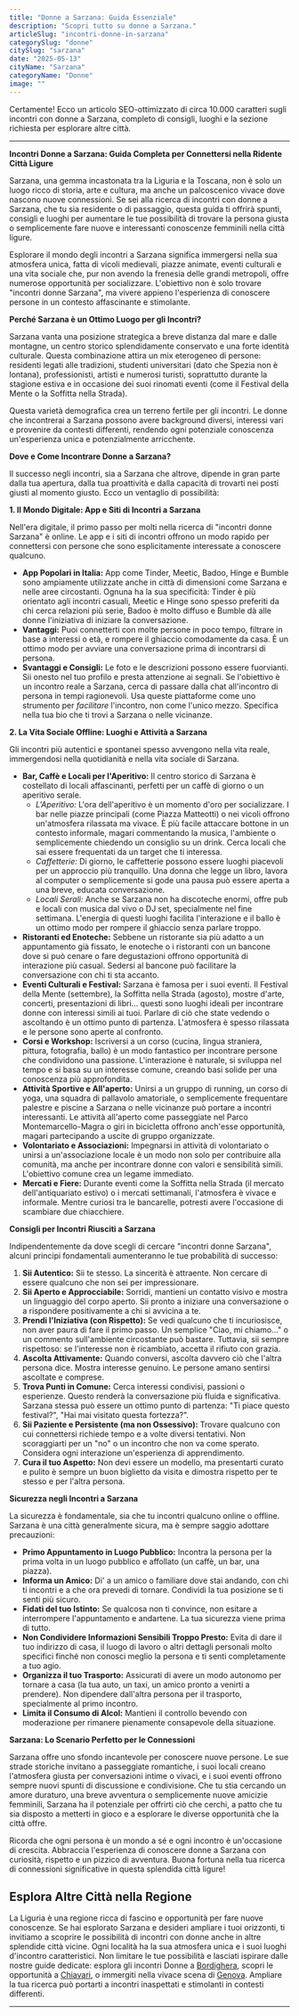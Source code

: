 ```yaml
---
title: "Donne a Sarzana: Guida Essenziale"
description: "Scopri tutto su donne a Sarzana."
articleSlug: "incontri-donne-in-sarzana" 
categorySlug: "donne"
citySlug: "sarzana"
date: "2025-05-13"
cityName: "Sarzana"
categoryName: "Donne"
image: ""
---
```


Certamente! Ecco un articolo SEO-ottimizzato di circa 10.000 caratteri sugli incontri con donne a Sarzana, completo di consigli, luoghi e la sezione richiesta per esplorare altre città.

---

**Incontri Donne a Sarzana: Guida Completa per Connettersi nella Ridente Città Ligure**

Sarzana, una gemma incastonata tra la Liguria e la Toscana, non è solo un luogo ricco di storia, arte e cultura, ma anche un palcoscenico vivace dove nascono nuove connessioni. Se sei alla ricerca di incontri con donne a Sarzana, che tu sia residente o di passaggio, questa guida ti offrirà spunti, consigli e luoghi per aumentare le tue possibilità di trovare la persona giusta o semplicemente fare nuove e interessanti conoscenze femminili nella città ligure.

Esplorare il mondo degli incontri a Sarzana significa immergersi nella sua atmosfera unica, fatta di vicoli medievali, piazze animate, eventi culturali e una vita sociale che, pur non avendo la frenesia delle grandi metropoli, offre numerose opportunità per socializzare. L'obiettivo non è solo trovare "incontri donne Sarzana", ma vivere appieno l'esperienza di conoscere persone in un contesto affascinante e stimolante.

**Perché Sarzana è un Ottimo Luogo per gli Incontri?**

Sarzana vanta una posizione strategica a breve distanza dal mare e dalle montagne, un centro storico splendidamente conservato e una forte identità culturale. Questa combinazione attira un mix eterogeneo di persone: residenti legati alle tradizioni, studenti universitari (dato che Spezia non è lontana), professionisti, artisti e numerosi turisti, soprattutto durante la stagione estiva e in occasione dei suoi rinomati eventi (come il Festival della Mente o la Soffitta nella Strada).

Questa varietà demografica crea un terreno fertile per gli incontri. Le donne che incontrerai a Sarzana possono avere background diversi, interessi vari e provenire da contesti differenti, rendendo ogni potenziale conoscenza un'esperienza unica e potenzialmente arricchente.

**Dove e Come Incontrare Donne a Sarzana?**

Il successo negli incontri, sia a Sarzana che altrove, dipende in gran parte dalla tua apertura, dalla tua proattività e dalla capacità di trovarti nei posti giusti al momento giusto. Ecco un ventaglio di possibilità:

**1. Il Mondo Digitale: App e Siti di Incontri a Sarzana**

Nell'era digitale, il primo passo per molti nella ricerca di "incontri donne Sarzana" è online. Le app e i siti di incontri offrono un modo rapido per connettersi con persone che sono esplicitamente interessate a conoscere qualcuno.

*   **App Popolari in Italia:** App come Tinder, Meetic, Badoo, Hinge e Bumble sono ampiamente utilizzate anche in città di dimensioni come Sarzana e nelle aree circostanti. Ognuna ha la sua specificità: Tinder è più orientato agli incontri casuali, Meetic e Hinge sono spesso preferiti da chi cerca relazioni più serie, Badoo è molto diffuso e Bumble dà alle donne l'iniziativa di iniziare la conversazione.
*   **Vantaggi:** Puoi connetterti con molte persone in poco tempo, filtrare in base a interessi o età, e rompere il ghiaccio comodamente da casa. È un ottimo modo per avviare una conversazione prima di incontrarsi di persona.
*   **Svantaggi e Consigli:** Le foto e le descrizioni possono essere fuorvianti. Sii onesto nel tuo profilo e presta attenzione ai segnali. Se l'obiettivo è un incontro reale a Sarzana, cerca di passare dalla chat all'incontro di persona in tempi ragionevoli. Usa queste piattaforme come uno strumento per *facilitare* l'incontro, non come l'unico mezzo. Specifica nella tua bio che ti trovi a Sarzana o nelle vicinanze.

**2. La Vita Sociale Offline: Luoghi e Attività a Sarzana**

Gli incontri più autentici e spontanei spesso avvengono nella vita reale, immergendosi nella quotidianità e nella vita sociale di Sarzana.

*   **Bar, Caffè e Locali per l'Aperitivo:** Il centro storico di Sarzana è costellato di locali affascinanti, perfetti per un caffè di giorno o un aperitivo serale.
    *   *L'Aperitivo:* L'ora dell'aperitivo è un momento d'oro per socializzare. I bar nelle piazze principali (come Piazza Matteotti) o nei vicoli offrono un'atmosfera rilassata ma vivace. È più facile attaccare bottone in un contesto informale, magari commentando la musica, l'ambiente o semplicemente chiedendo un consiglio su un drink. Cerca locali che sai essere frequentati da un target che ti interessa.
    *   *Caffetterie:* Di giorno, le caffetterie possono essere luoghi piacevoli per un approccio più tranquillo. Una donna che legge un libro, lavora al computer o semplicemente si gode una pausa può essere aperta a una breve, educata conversazione.
    *   *Locali Serali:* Anche se Sarzana non ha discoteche enormi, offre pub e locali con musica dal vivo o DJ set, specialmente nel fine settimana. L'energia di questi luoghi facilita l'interazione e il ballo è un ottimo modo per rompere il ghiaccio senza parlare troppo.
*   **Ristoranti ed Enoteche:** Sebbene un ristorante sia più adatto a un appuntamento già fissato, le enoteche o i ristoranti con un bancone dove si può cenare o fare degustazioni offrono opportunità di interazione più casual. Sedersi al bancone può facilitare la conversazione con chi ti sta accanto.
*   **Eventi Culturali e Festival:** Sarzana è famosa per i suoi eventi. Il Festival della Mente (settembre), la Soffitta nella Strada (agosto), mostre d'arte, concerti, presentazioni di libri... questi sono luoghi ideali per incontrare donne con interessi simili ai tuoi. Parlare di ciò che state vedendo o ascoltando è un ottimo punto di partenza. L'atmosfera è spesso rilassata e le persone sono aperte al confronto.
*   **Corsi e Workshop:** Iscriversi a un corso (cucina, lingua straniera, pittura, fotografia, ballo) è un modo fantastico per incontrare persone che condividono una passione. L'interazione è naturale, si sviluppa nel tempo e si basa su un interesse comune, creando basi solide per una conoscenza più approfondita.
*   **Attività Sportive e All'aperto:** Unirsi a un gruppo di running, un corso di yoga, una squadra di pallavolo amatoriale, o semplicemente frequentare palestre e piscine a Sarzana o nelle vicinanze può portare a incontri interessanti. Le attività all'aperto come passeggiate nel Parco Montemarcello-Magra o giri in bicicletta offrono anch'esse opportunità, magari partecipando a uscite di gruppo organizzate.
*   **Volontariato e Associazioni:** Impegnarsi in attività di volontariato o unirsi a un'associazione locale è un modo non solo per contribuire alla comunità, ma anche per incontrare donne con valori e sensibilità simili. L'obiettivo comune crea un legame immediato.
*   **Mercati e Fiere:** Durante eventi come la Soffitta nella Strada (il mercato dell'antiquariato estivo) o i mercati settimanali, l'atmosfera è vivace e informale. Mentre curiosi tra le bancarelle, potresti avere l'occasione di scambiare due chiacchiere.

**Consigli per Incontri Riusciti a Sarzana**

Indipendentemente da dove scegli di cercare "incontri donne Sarzana", alcuni principi fondamentali aumenteranno le tue probabilità di successo:

1.  **Sii Autentico:** Sii te stesso. La sincerità è attraente. Non cercare di essere qualcuno che non sei per impressionare.
2.  **Sii Aperto e Approcciabile:** Sorridi, mantieni un contatto visivo e mostra un linguaggio del corpo aperto. Sii pronto a iniziare una conversazione o a rispondere positivamente a chi si avvicina a te.
3.  **Prendi l'Iniziativa (con Rispetto):** Se vedi qualcuno che ti incuriosisce, non aver paura di fare il primo passo. Un semplice "Ciao, mi chiamo..." o un commento sull'ambiente circostante può bastare. Tuttavia, sii sempre rispettoso: se l'interesse non è ricambiato, accetta il rifiuto con grazia.
4.  **Ascolta Attivamente:** Quando conversi, ascolta davvero ciò che l'altra persona dice. Mostra interesse genuino. Le persone amano sentirsi ascoltate e comprese.
5.  **Trova Punti in Comune:** Cerca interessi condivisi, passioni o esperienze. Questo renderà la conversazione più fluida e significativa. Sarzana stessa può essere un ottimo punto di partenza: "Ti piace questo festival?", "Hai mai visitato questa fortezza?".
6.  **Sii Paziente e Persistente (ma non Ossessivo):** Trovare qualcuno con cui connettersi richiede tempo e a volte diversi tentativi. Non scoraggiarti per un "no" o un incontro che non va come sperato. Considera ogni interazione un'esperienza di apprendimento.
7.  **Cura il tuo Aspetto:** Non devi essere un modello, ma presentarti curato e pulito è sempre un buon biglietto da visita e dimostra rispetto per te stesso e per l'altra persona.

**Sicurezza negli Incontri a Sarzana**

La sicurezza è fondamentale, sia che tu incontri qualcuno online o offline. Sarzana è una città generalmente sicura, ma è sempre saggio adottare precauzioni:

*   **Primo Appuntamento in Luogo Pubblico:** Incontra la persona per la prima volta in un luogo pubblico e affollato (un caffè, un bar, una piazza).
*   **Informa un Amico:** Di' a un amico o familiare dove stai andando, con chi ti incontri e a che ora prevedi di tornare. Condividi la tua posizione se ti senti più sicuro.
*   **Fidati del tuo Istinto:** Se qualcosa non ti convince, non esitare a interrompere l'appuntamento e andartene. La tua sicurezza viene prima di tutto.
*   **Non Condividere Informazioni Sensibili Troppo Presto:** Evita di dare il tuo indirizzo di casa, il luogo di lavoro o altri dettagli personali molto specifici finché non conosci meglio la persona e ti senti completamente a tuo agio.
*   **Organizza il tuo Trasporto:** Assicurati di avere un modo autonomo per tornare a casa (la tua auto, un taxi, un amico pronto a venirti a prendere). Non dipendere dall'altra persona per il trasporto, specialmente al primo incontro.
*   **Limita il Consumo di Alcol:** Mantieni il controllo bevendo con moderazione per rimanere pienamente consapevole della situazione.

**Sarzana: Lo Scenario Perfetto per le Connessioni**

Sarzana offre uno sfondo incantevole per conoscere nuove persone. Le sue strade storiche invitano a passeggiate romantiche, i suoi locali creano l'atmosfera giusta per conversazioni intime o vivaci, e i suoi eventi offrono sempre nuovi spunti di discussione e condivisione. Che tu stia cercando un amore duraturo, una breve avventura o semplicemente nuove amicizie femminili, Sarzana ha il potenziale per offrirti ciò che cerchi, a patto che tu sia disposto a metterti in gioco e a esplorare le diverse opportunità che la città offre.

Ricorda che ogni persona è un mondo a sé e ogni incontro è un'occasione di crescita. Abbraccia l'esperienza di conoscere donne a Sarzana con curiosità, rispetto e un pizzico di avventura. Buona fortuna nella tua ricerca di connessioni significative in questa splendida città ligure!

## Esplora Altre Città nella Regione

La Liguria è una regione ricca di fascino e opportunità per fare nuove conoscenze. Se hai esplorato Sarzana e desideri ampliare i tuoi orizzonti, ti invitiamo a scoprire le possibilità di incontri con donne anche in altre splendide città vicine. Ogni località ha la sua atmosfera unica e i suoi luoghi d'incontro caratteristici. Non limitare le tue possibilità e lasciati ispirare dalle nostre guide dedicate: esplora gli incontri Donne a [Bordighera](/bordighera/donne/incontri-donne-in-bordighera), scopri le opportunità a [Chiavari](/chiavari/donne/incontri-donne-in-chiavari), o immergiti nella vivace scena di [Genova](/genova/donne/incontri-donne-in-genova). Ampliare la tua ricerca può portarti a incontri inaspettati e stimolanti in contesti differenti.

---
